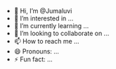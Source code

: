 - 👋 Hi, I’m @Jumaluvi
- 👀 I’m interested in ...
- 🌱 I’m currently learning ...
- 💞️ I’m looking to collaborate on ...
- 📫 How to reach me ...
- 😄 Pronouns: ...
- ⚡ Fun fact: ...

<!---
Jumaluvi/Jumaluvi is a ✨ special ✨ repository because its `README.md` (this file) appears on your GitHub profile.
You can click the Preview link to take a look at your changes.
--->
